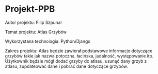 # Projekt-PPB

Autor projektu: Filip Szpunar

Temat projektu: Atlas Grzybów

Wykorzystana technologia: Python/Django

Zakres projektu:
Atlas będzie zawierał podstawowe informacje dotyczące grzybów takie jak nazwa potoczna, łacińska, jadalność, występowanie itp.
Użytkownik będzie mógł dodać grzyby do atlasu, usunąć dany grzyb z atlasu, zupdateować dane i pobrać dane dotyczące grzybów.

